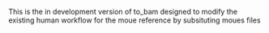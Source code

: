 This is the in development version of to_bam designed to modify the existing human workflow for the moue reference by subsituting moues files